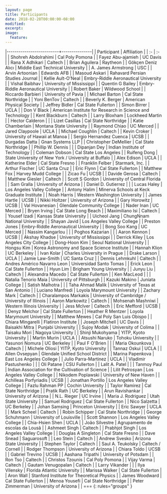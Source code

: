 ```yaml
---
layout: page
title: Participants
date: 2018-02-28T00:00:00-08:00
modified:
excerpt:
image:
  feature:
---
```


<style >
tbody tr:nth-child(odd)  {background: #FFF;}
tbody tr:nth-child(even) {background: #F5F5F5;}
tbody tr:hover {background: #ffa366;}
</style>

|--------------------------+---------------|
| Participant | Affiliation |
| :-                       | :-            |
| 	Shohreh Abdolrahimi	 | 	Cal Poly Pomona	 |
| 	Fayez Abu-ajamieh	 | 	UC Davis	 |
| 	Rana X Adhikari	 | 	Caltech	 |
| 	Brian Aguilera	 | 	Raytheon	 |
| 	Gökçen Deniz Alıcı	 | 	Middle East Technical University	 |
| 	A. James Armstrong	 | 	USC	 |
| 	Arvin Artoonian	 | 	Edwards AFB	 |
| 	Masoud Askari	 | 	Rahavard Persian Studies Journal	 |
| 	Kellie Ault-O'Neal	 | 	Embry-Riddle Aeronautical University	 |
| 	Vishal Baibhav	 | 	University of Mississippi	 |
| 	Quentin G Bailey	 | 	Embry-Riddle Aeronautical University	 |
| 	Robert Baker	 | 	Wildwood School	 |
| 	Riccardo Barbieri	 | 	University of Pavia	 |
| 	Michael Barton	 | 	Cal State Northridge	 |
| 	Yoni BenTov	 | 	Caltech	 |
| 	Beverly K. Berger	 | 	American Physical Society	 |
| 	Jeffrey Bidler	 | 	Cal State Fullerton	 |
| 	Simon Birrer	 | 	UCLA	 |
| 	Don V Black	 | 	American Institute for Research in Science and Technology	 |
| 	Kent Blackburn	 | 	Caltech	 |
| 	Larry Bloxham	 | 	Lockheed Martin	 |
| 	Hector Calderon	 | 		 |
| 	Lizet Casillas	 | 	Cal State Northridge	 |
| 	Katie Chamberlain	 | 	Montana State University	 |
| 	Raymond Chiao	 | 	UC Merced	 |
| 	Jared Claypoole	 | 	UCLA	 |
| 	Michael Coughlin	 | 	Caltech	 |
| 	Kevin Croker	 | 	University of Hawaii at Manoa	 |
| 	Sergio Hernandez Cuenca	 | 	UCSB	 |
| 	Durgadas Datta	 | 	Gnan Systems LLP	 |
| 	Christopher DeMellier	 | 	Cal State Northridge	 |
| 	Phillip W. Dennis	 | 		 |
| 	Dipanjan Dey	 | 	Indian Institute of Technology	 |
| 	Coleman Dobson	 | 	Cal State Los Angeles	 |
| 	Ruifeng Dong	 | 	State University of New York / University at Buffalo	 |
| 	Alex Edison	 | 	UCLA	 |
| 	Katherine Elder	 | 	Cal State Fresno	 |
| 	Franklin Felber	 | 	Starmark, Inc.	 |
| 	Arthur Fischer	 | 	UC Santa Cruz	 |
| 	Eric Flynn	 | 	Cal State Fullerton 	 |
| 	Matthew Fox	 | 	Harvey Mudd College	 |
| 	Zicao Fu	 | 	UCSB	 |
| 	Davide Gerosa	 | 	Caltech	 |
| 	Matthew Giesler	 | 	Caltech	 |
| 	Scott S Gordon	 | 	University of Central Florida	 |
| 	Sam Gralla	 | 	University of Arizona	 |
| 	Daniel D. Gutierrez	 | 		 |
| 	Lucas Haley	 | 	Los Angeles Valley College	 |
| 	Antony Halim	 | 	Minerva Schools at Keck Graduate Institute	 |
| 	Noah Harris	 | 	Western Washington University	 |
| 	James Hartle	 | 	UCSB	 |
| 	Nikki Holtzer	 | 	University of Arizona	 |
| 	Gary Horowitz	 | 	UCSB	 |
| 	Val Hovanesian	 | 	Glendale Community College	 |
| 	Nader Inan	 | 	UC Merced	 |
| 	Bryen Irving	 | 	Cal State Long Beach	 |
| 	Maximiliano Isi	 | 	Caltech	 |
| 	Yousef Izadi	 | 	Kansas State University	 |
| 	Uicheol Jang	 | 	ChungNnam National University	 |
| 	Shayan Javid	 | 	Los Angeles Valley College	 |
| 	Preston Jones	 | 	Embry-Riddle Aeronautical University	 |
| 	Bong Soo Kang	 | 	UC Merced	 |
| 	Nassim Kangarlou	 | 		 |
| 	Poghos Kazarian	 | 		 |
| 	Aaron Kennon	 | 	UCSB	 |
| 	Akshay Khadse	 | 	University of Mississippi	 |
| 	Derrick Kiley	 | 	Los Angeles City College	 |
| 	Dong-Hoon Kim	 | 	Seoul National University	 |
| 	Hongsu Kim	 | 	Korea Astronomy and Space Science Institute	 |
| 	Hannah Klion	 | 	UC Berkeley	 |
| 	Ivan Kolar	 | 	Charles University in Prague	 |
| 	Drake Larson	 | 	UCLA	 |
| 	Jamie Law-Smith	 | 	UC Santa Cruz	 |
| 	Dennis Lehmkuhl	 | 	Caltech	 |
| 	Andres Américo Navarro Leon	 | 	Universidad Santo Tomas	 |
| 	Erick Leon	 | 	Cal State Fullerton	 |
| 	Hyun Lim	 | 	Brigham Young University	 |
| 	Junyu Liu	 | 	Caltech	 |
| 	Alexandra Macedo	 | 	Cal State Fullerton	 |
| 	Ken MacLeod	 | 		 |
| 	Natalia Tenorio Maia	 | 	University of Pittsburgh	 |
| 	Kazuki Makino	 | 	Juniata College	 |
| 	Satish Malhotra	 | 		 |
| 	Taha Ahmad Malik	 | 	University of Texas at San Antonio	 |
| 	Luciano Manfredi	 | 	Loyola Marymount University	 |
| 	Zachary Mark	 | 	Caltech	 |
| 	Charalampos Markakis	 | 	University of Cambridge / University of Illinois	 |
| 	Aaron Markowitz	 | 	Caltech	 |
| 	Mohsenah Mashniwi	 | 	Western Illinois University 	 |
| 	Jess McIver	 | 	Caltech	 |
| 	Eric Mefford	 | 	UCSB	 |
| 	Denyz Melchor	 | 	Cal State Fullerton	 |
| 	Heather R Mentzer	 | 	Loyola Marymount University	 |
| 	Matthew Mewes	 | 	Cal Poly San Luis Obispo	 |
| 	Chiara Mingarelli	 | 	Flatiron Institute	 |
| 	Joseph Mitchell	 | 	UC Davis	 |
| 	Baisakhi Mitra	 | 	Punjabi University	 |
| 	Sujoy Modak	 | 	University of Colima	 |
| 	Taisaku Mori	 | 	Nagoya University	 |
| 	Shinji Mukohyama	 | 	YITP, Kyoto University	 |
| 	Martin Murin	 | 	UCLA	 |
| 	Atsushi Naruko	 | 	Tohoku University	 |
| 	Yasunori Nomura	 | 	UC Berkeley	 |
| 	Paul F O'Brien	 | 		 |
| 	Maria Okounkova	 | 	Caltech	 |
| 	Michele Oliosi	 | 	YITP, Kyoto University	 |
| 	Tannaz Oskui	 | 	UCLA	 |
| 	Allen Ovsepyan	 | 	Glendale Unified School District	 |
| 	Marina Papenkova	 | 	East Los Angeles College 	 |
| 	Julio Parra-Martinez	 | 	UCLA	 |
| 	Vladimir Pastushenko	 | 		 |
| 	Oli Patane	 | 	CSU Fullerton 	 |
| 	Lalit A. Patel	 | 		 |
| 	Tanmoy Paul	 | 	Indian Association for the Cultivation of Science	 |
| 	Lilit Petrosyan	 | 	Los Angeles Valley College	 |
| 	Nikodem Poplawski	 | 	University of New Haven	 |
| 	Achilleas Porfyriadis	 | 	UCSB	 |
| 	Jonathan Portillo	 | 	Los Angeles Valley College 	 |
| 	Fazlu Rahman PP	 | 	Cochin University	 |
| 	Taylor Ramirez	 | 	Cal State Northridge	 |
| 	Pratik Rath	 | 	UC Berkeley	 |
| 	Arun Ravishankar	 | 	University of Arizona	 |
| 	N.L. Rieger	 | 	UC Irvine	 |
| 	Maria J. Rodriguez	 | 	Utah State University	 |
| 	Samuel Rodriguez	 | 	Cal State Fullerton	 |
| 	Nico Salzetta	 | 	UC Berkeley	 |
| 	Johan Samsing	 | 	Princeton University	 |
| 	Eric Sawyer	 | 	UCLA	 |
| 	Mark Scheel	 | 	Caltech	 |
| 	Robin Schipper	 | 	Cal State Northridge	 |
| 	George Schuhmann	 | 	University of Louisville	 |
| 	Scott Shannon	 | 	Los Angeles Valley College	 |
| 	Chia-Hsien Shen	 | 	UCLA	 |
| 	João Silvestre	 | 	Agrupamento de escolas da Lousã	 |
| 	Ashmeet Singh	 | 	Caltech	 |
| 	Prabhjot Singh	 | 	Los Angeles Valley College	 |
| 	Douglas A Singleton	 | 	Cal State Fresno	 |
| 	Dave Snead	 | 	Saguarosoft	 |
| 	Leo Stein	 | 	Caltech	 |
| 	Andrew Svesko	 | 	Arizona State University	 |
| 	Stephen Taylor	 | 	Caltech	 |
| 	Saul A. Teukolsky	 | 	Caltech / Cornell	 |
| 	Rodger Thompson	 | 	University of Arizona	 |
| 	Chiara Toldo	 | 	UCSB	 |
| 	Gabriel Trevino	 | 	UCSB	 |
| 	Aashana Tripathi	 | 	University of Potsdam	 |
| 	Ron Tso	 | 	Caltech	 |
| 	Christos Tzounis	 | 	Cal Poly Pomona	 |
| 	Vijay Varma	 | 	Caltech	 |
| 	Gautam Venugopalan	 | 	Caltech	 |
| 	Larry Vikander	 | 		 |
| 	Ilya Vilensky	 | 	Florida Atlantic University	 |
| 	Marissa Walker	 | 	Cal State Fullerton	 |
| 	Aron Wall	 | 	Stanford Institute for Theoretical Physics	 |
| 	James Woodward	 | 	Cal State Fullerton	 |
| 	Menoa Yousefi	 | 	Cal State Northridge	 |
| 	Peter Zimmerman	 | 	University of Arizona	 |
| ===
{: rules="groups" }
